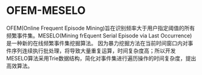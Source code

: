 # OFEM-MESELO
OFEM(Online Frequent Episode Mining)旨在识别频率大于用户指定阈值的所有频繁事件集。MESELO(Mining frEquent Serial Episode via Last Occurrence)是一种新的在线频繁事件集挖掘算法。
因为暴力挖掘方法在当前时间窗口内对事件序列连续执行批处理，将导致大量重复运算，时间复杂度高；所以开发MESELO算法采用Trie数据结构，简化对事件集进行遍历操作的时间复杂度，提出高效算法。
